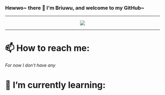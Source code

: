 ### Hewwo~ there 👋 I'm Briuwu, and welcome to my GitHub~
---
<div id="header" align="center">
  <img src="https://github.com/Briuwu7474/Briuwu7474/blob/main/inagif.gif" />
</div>

---
# 📫 How to reach me:
_For now I don't have any_

# 🌱 I’m currently learning:
<div>
  <img src="" />
</div>



<!--
**Briuwu7474/Briuwu7474** is a ✨ _special_ ✨ repository because its `README.md` (this file) appears on your GitHub profile.

Here are some ideas to get you started:

- 🔭 I’m currently working on ...
- 🌱 I’m currently learning ...
- 👯 I’m looking to collaborate on ...
- 🤔 I’m looking for help with ...
- 💬 Ask me about ...
- 📫 How to reach me: ...
- 😄 Pronouns: ...
- ⚡ Fun fact: ...
-->
